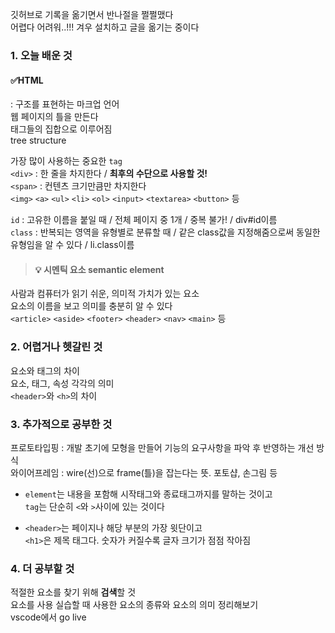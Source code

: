깃허브로 기록을 옮기면서 반나절을 쩔쩔맸다 <br> 
어렵다 어려워..!!! 겨우 설치하고 글을 옮기는 중이다<br> 

### 1. 오늘 배운 것 <br> 

#### ✅HTML <br> 
: 구조를 표현하는 마크업 언어 <br> 
웹 페이지의 틀을 만든다<br> 
태그들의 집합으로 이루어짐<br> 
tree structure<br> 

가장 많이 사용하는 중요한 `tag`<br> 
`<div>` : 한 줄을 차지한다 /  **최후의 수단으로 사용할 것!**<br> 
`<span>` : 컨텐츠 크기만큼만 차지한다<br> 
`<img>` `<a>` `<ul>` `<li>` `<ol>` `<input>` `<textarea>` `<button>` 등<br> 

`id`  : 고유한 이름을 붙일 때 / 전체 페이지 중 1개 / 중복 불가! / div#id이름<br> 
`class` : 반복되는 영역을 유형별로 분류할 때 / 같은 class값을 지정해줌으로써 동일한 유형임을 알 수 있다 / li.class이름<br> 

>#### 💡 시멘틱 요소 semantic element <br> 
사람과 컴퓨터가 읽기 쉬운, 의미적 가치가 있는 요소<br> 
요소의 이름을 보고 의미를 충분히 알 수 있다<br> 
`<article>` `<aside>` `<footer>` `<header>` `<nav>` `<main>` 등<br> 


### 2. 어렵거나 헷갈린 것<br> 
요소와 태그의 차이<br> 
요소, 태그, 속성 각각의 의미<br> 
`<header>`와 `<h>`의 차이<br> 

### 3. 추가적으로 공부한 것<br> 
프로토타입핑 : 개발 초기에 모형을 만들어 기능의 요구사항을 파악 후 반영하는 개선 방식<br> 
와이어프레임 : wire(선)으로 frame(틀)을 잡는다는 뜻. 포토샵, 손그림 등<br> 
- `element`는 내용을 포함해 시작태그와 종료태그까지를 말하는 것이고<br> 
`tag`는 단순히 `<`와 `>`사이에 있는 것이다<br> 

- `<header>`는 페이지나 해당 부분의 가장 윗단이고<br> 
`<h1>`은 제목 태그다. 숫자가 커질수록 글자 크기가 점점 작아짐<br> 


### 4. 더 공부할 것<br> 
적절한 요소를 찾기 위해 **검색**할 것<br> 
요소를 사용 실습할 때 사용한 요소의 종류와 요소의 의미 정리해보기<br> 
vscode에서 go live
